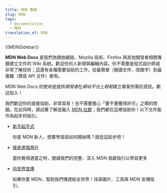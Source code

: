```yaml
---
title: MDN 專案
slug: MDN
tags:
  - Documentation
  - MDN
translation_of: MDN
---
```

{{MDNSidebar}}

**MDN Web Docs** 是我們為開放網路、Mozilla 技術、Firefox 與其他開發者相關專題建立文件的 Wiki 系統。歡迎任何人新增與編輯內容。你不需要是程式設計師或非常了解技術；這邊有各種需要協助的工作，從最簡單（閱讀文件、改錯字）到最複雜（撰寫 API 文件）都有。

MDN Web Docs 的使命是提供*開發者*在*網站平台*上*輕鬆*建立專案所需的資訊。歡迎加入！

我們歡迎你的直接協助，非常容易！也不需要擔心「要不要獲得許可」之類的問題。在此同時，請試著了解並融入 [MDN 社群](/zh-TW/docs/MDN/Community)；我們都在這裡協助你！以下文件能作為起步的指引。

- [新手起手式](/zh-TW/docs/MDN/Getting_started)

  你是 MDN 新人，想要學習該如何開始嗎？就從這起步吧！

- [我是進階用戶](/zh-TW/docs/MDN/Contribute)

  當你覺得適當之時，閱讀我們的完整、深入 MDN 貢獻指引以學習更多

- [向世界宣傳](/zh-TW/docs/MDN/Promote)

  如果你愛 MDN，幫助我們傳達給全世界！找尋圖片、工具與 MDN 宣傳指引。
